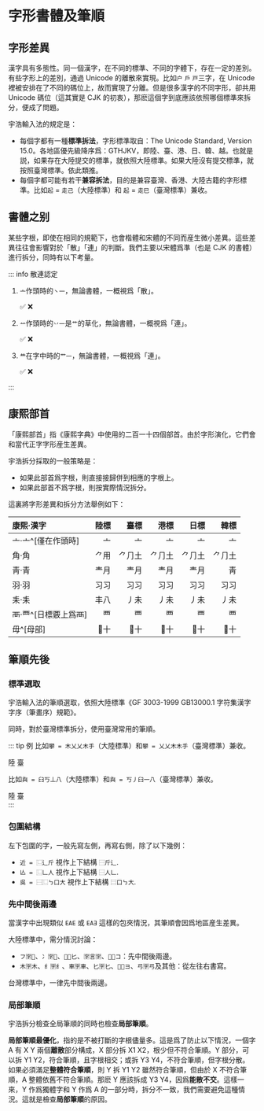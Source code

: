 <script setup>
import Chaifen from '@/chaifen/Chaifen.vue'
import MultiChaifen from '@/chaifen/MultiChaifen.vue'
</script>

# 字形書體及筆順

## 字形差異

漢字具有多態性。同一個漢字，在不同的標準、不同的字體下，存在一定的差別。有些字形上的差別，通過 Unicode 的離散來實現。比如`户` `戶` `戸`三字，在 Unicode 裡被安排在了不同的碼位上，故而實現了分離。但是很多漢字的不同字形，卻共用 Unicode 碼位（這其實是 CJK 的初衷），那麽這個字到底應該依照哪個標準來拆分，便成了問題。

宇浩輸入法的規定是：

- 每個字都有一種**標準拆法**，字形標準取自：The Unicode Standard, Version 15.0。各地區優先級降序爲：GTHJKV，即陸、臺、港、日、韓、越。也就是説，如果存在大陸提交的標準，就依照大陸標準。如果大陸沒有提交標準，就按照臺灣標準。依此類推。
- 每個字都可能有若干**兼容拆法**，目的是兼容臺灣、香港、大陸古籍的字形標準。比如`起` = `走己`（大陸標準）和 `起` = `走巳`（臺灣標準）兼收。

## 書體之别

某些字根，即使在相同的規範下，也會楷體和宋體的不同而産生微小差異。這些差異往往會影響對於「散」「連」的判斷。我們主要以宋體爲準（也是 CJK 的書體）進行拆分，同時有以下考量。

::: info 散連認定

1. `⼇`作頭時的`丶一`，無論書體，一概視爲「散」。
    <div class="flex justify-left flex-wrap">
    <Chaifen char='主' :parts='[1,4]' />
    ✅
    <Chaifen char='主' :parts='[2,3]' />
    ❌
    </div>

2. `䒑`作頭時的`丷一`是`艹`的草化，無論書體，一概視爲「連」。
    <div class="flex justify-left flex-wrap">
    <Chaifen char='兰' :parts='[3,2]' />
    ✅
    <Chaifen char='兰' :parts='[2,3]' />
    ❌
    </div>

3. `龷`在字中時的`艹一`，無論書體，一概視爲「連」。
    <div class="flex justify-left flex-wrap">
    <Chaifen char='垂' :parts='[3,4,1]' />
    ✅
    <Chaifen char='垂' :parts='[3,3,2]' />
    ❌
    </div>
:::

## 康熙部首

「康熙部首」指《康熙字典》中使用的二百一十四個部首。由於字形演化，它們會和當代正字字形産生差異。

宇浩拆分採取的一般策略是：

- 如果此部首爲字根，則直接接歸併到相應的字根上。
- 如果此部首不爲字根，則按實際情況拆分。

這裏將字形差異和拆分方法舉例如下：

<!-- do not translate -->

<div class="zigen-font">

| 康熙·漢字            | 陸標 | 臺標 | 港標 | 日標 | 韓標 |
| :------------------- | ---: | ---: | ---: | ---: | ---: |
| ⼇·亠^[僅在作頭時]    |   亠 |   亠 |   亠 |   亠 |   亠 |
| ⾓·角                 |  ⺈用 | ⺈⺆土 | ⺈⺆土 | ⺈⺆土 | ⺈⺆土 |
| 靑·青                | 龶月 | 龶月 | 龶月 | 龶月 |   靑 |
| ⽻·羽                 | 习习 | 习习 | 习习 | 习习 | 习习 |
| ⽾·耒                 | 丰八 | 丿未 | 丿未 | 丿未 | 丿未 |
| 襾·覀^[日標覈上爲襾] |   覀 |   覀 |   覀 |   覀 |   覀 |
| ⽏^[母部]             |  十 |  十 |  十 |  十 |  十 |

</div>

<!-- do not translate -->

## 筆順先後

### 標準選取

宇浩輸入法的筆順選取，依照大陸標準《GF 3003-1999 GB13000.1 字符集漢字字序（筆畫序）規範》。

同時，對於臺灣標準拆分，使用臺灣常用的筆順。

::: tip 例
比如`攀 = 木乂乂木手`（大陸標準）和`攀 = 乂乂木木手`（臺灣標準）兼收。

<div class="flex justify-left flex-wrap">
<Chaifen char='攀' :parts='[4,2,2,4,3,4]' :colors='[1,2,3,0,0,4]' />
陸
<Chaifen char='攀' :parts='[4,2,2,4,3,4]' :colors='[3,1,2,0,0,4]' />
臺
</div>

比如`與 = ⺽丂丄八`（大陸標準）和`與 = 丂丿⺽一八`（臺灣標準）兼收。
<div class="flex justify-left flex-wrap">
<Chaifen char='與' :parts='[4,2,1,3,1,2]' :colors='[1,2,3,1,3,4]' />
陸
<Chaifen char='與' :parts='[4,2,1,3,1,2]' :colors='[3,1,2,3,0,4]' />
臺
</div>
:::

### 包圍結構

左下包圍的字，一般先寫左側，再寫右側，除了以下幾例：

- `近 = ⿺辶斤` 視作上下結構 `⿱斤辶`.
- `亾 = ⿺𠃊人` 視作上下結構 `⿱人𠃊`.
- `吳 = ⿱⿺㇉口大` 視作上下結構 `⿳口㇉大`.

### 先中間後兩邊

當漢字中出現類似 `EAE` 或 `EAƎ` 這樣的包夾情況，其筆順會因爲地區産生差異。

大陸標準中，需分情況討論：

- `フ🈑`、`冫🈑`、`🈑匕`、`🈑言🈑`、`🈑コ`：先中間後兩邊。
- `木🈑木`、`纟🈑纟`、`車🈑車`、`匕🈑匕`、`🈑ヨ`、`弓🈑弓`及其他：從左往右書寫。

台灣標準中，一律先中間後兩邊。

### 局部筆順

宇浩拆分檢查全局筆順的同時也檢查**局部筆順**。

**局部筆順最優化**，指的是不被打斷的字根儘量多。這是爲了防止以下情況，一個字 A 有 X Y 兩個**離散**部分構成，X 部分拆 X1 X2，根少但不符合筆順。Y 部分，可以拆 Y1 Y2，符合筆順，且字根相交；或拆 Y3 Y4，不符合筆順，但字根分散。如果必須滿足**整體符合筆順**，則 Y 拆 Y1 Y2 雖然符合筆順，但由於 X 不符合筆順，A 整體依舊不符合筆順。那麽 Y 應該拆成 Y3 Y4，因爲**能散不交**。這樣一來，Y 作爲獨體字和 Y 作爲 A 的一部分時，拆分不一致，我們需要避免這種情況。這就是檢查**局部筆順**的原因。
